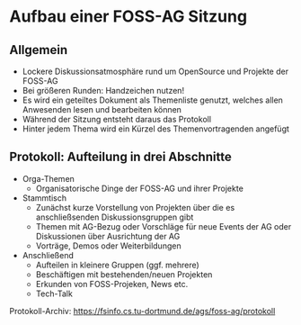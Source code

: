 # Aufbau einer FOSS-AG Sitzung

## Allgemein
  - Lockere Diskussionsatmosphäre rund um OpenSource und Projekte der FOSS-AG
  - Bei größeren Runden: Handzeichen nutzen!
  - Es wird ein geteiltes Dokument als Themenliste genutzt, welches allen Anwesenden lesen und bearbeiten können
  - Während der Sitzung entsteht daraus das Protokoll
  - Hinter jedem Thema wird ein Kürzel des Themenvortragenden angefügt

## Protokoll: Aufteilung in drei Abschnitte
  - Orga-Themen
    - Organisatorische Dinge der FOSS-AG und ihrer Projekte
  - Stammtisch
    - Zunächst kurze Vorstellung von Projekten über die es anschließsenden Diskussionsgruppen gibt
    - Themen mit AG-Bezug oder Vorschläge für neue Events der AG oder Diskussionen über Ausrichtung der AG
    - Vorträge, Demos oder Weiterbildungen
  - Anschließend
    - Aufteilen in kleinere Gruppen (ggf. mehrere)
    - Beschäftigen mit bestehenden/neuen Projekten
    - Erkunden von FOSS-Projeken, News etc.
    - Tech-Talk

Protokoll-Archiv: https://fsinfo.cs.tu-dortmund.de/ags/foss-ag/protokoll
